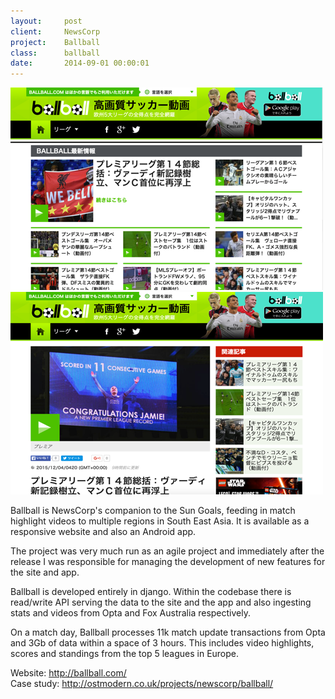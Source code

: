 ```yaml
---
layout:     post
client:     NewsCorp
project:    Ballball
class:      ballball
date:       2014-09-01 00:00:01
---
```


<div class="some-images">
    <div class='left'><img src="/img/ballball-1.png"></div>
    <div class='right'><img src="/img/ballball-2.png"></div>
</div>

<p>Ballball is NewsCorp's companion to the Sun Goals, feeding in match highlight videos
to multiple regions in South East Asia. It is available as a responsive website and also
an Android app.</p>

<p>The project was very much run as an agile project and immediately after
the release I was responsible for managing the development of new features for the
site and app.</p>

<p>Ballball is developed entirely in django. Within the codebase there is read/write API
serving the data to the site and the app and also ingesting stats and videos from Opta
and Fox Australia respectively.</p>

<p>On a match day, Ballball processes 11k match update transactions
from Opta and 3Gb of data within a space of 3 hours. This includes video
highlights, scores and standings from the top 5 leagues in Europe.</p>

<p>Website: <a href="http://ballball.com/">http://ballball.com/</a>
<br>Case study: <a href="http://ostmodern.co.uk/projects/newscorp/ballball/">http://ostmodern.co.uk/projects/newscorp/ballball/</a></p>